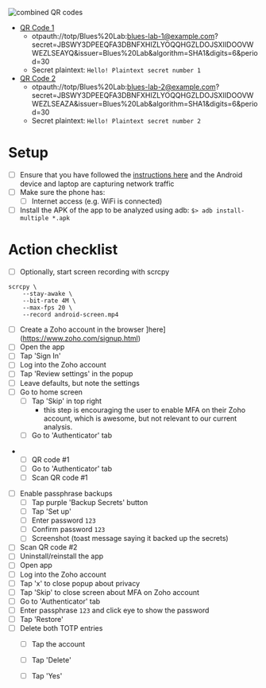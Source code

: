 ![combined QR codes](https://user-images.githubusercontent.com/945571/155418867-b13d4f69-a598-4a5c-8abe-31801aece1f5.png)

- [QR Code 1](https://user-images.githubusercontent.com/945571/155416190-d10440cc-bf4b-4592-952b-ac7aba3b130f.png)
  - otpauth://totp/Blues%20Lab:blues-lab-1@example.com?secret=JBSWY3DPEEQFA3DBNFXHIZLYOQQHGZLDOJSXIIDOOVWWEZLSEAYQ&issuer=Blues%20Lab&algorithm=SHA1&digits=6&period=30
  - Secret  plaintext: `Hello! Plaintext secret number 1`
- [QR Code 2](https://user-images.githubusercontent.com/945571/155416198-e6fe260a-0305-48da-90e1-137faccdc20c.png)
  - otpauth://totp/Blues%20Lab:blues-lab-2@example.com?secret=JBSWY3DPEEQFA3DBNFXHIZLYOQQHGZLDOJSXIIDOOVWWEZLSEAZA&issuer=Blues%20Lab&algorithm=SHA1&digits=6&period=30
  - Secret  plaintext: `Hello! Plaintext secret number 2`

# Setup
- [ ] Ensure that you have followed the [instructions
      here](/capture-traffic/README.md) and the Android device and laptop are
      capturing network traffic
- [ ] Make sure the phone has:
  - [ ] Internet access (e.g. WiFi is connected)
- [ ] Install the APK of the app to be analyzed using adb: `$> adb
      install-multiple *.apk`

# Action checklist
- [ ] Optionally, start screen recording with scrcpy
```
scrcpy \
    --stay-awake \
    --bit-rate 4M \
    --max-fps 20 \
    --record android-screen.mp4
```

- [ ] Create a Zoho account in the browser ]here](https://www.zoho.com/signup.html)
- [ ] Open the app
- [ ] Tap 'Sign In'
- [ ] Log into the Zoho account
- [ ] Tap 'Review settings' in the popup
- [ ] Leave defaults, but note the settings
- [ ] Go to home screen
  - [ ] Tap 'Skip' in top right
    - this step is encouraging the user to enable MFA on their Zoho account, which
      is awesome, but not relevant to our current analysis.
  - [ ] Go to 'Authenticator' tab
- - [ ] QR code #1
  - [ ] Go to 'Authenticator' tab
  - [ ] Scan QR code #1
- [ ] Enable passphrase backups
  - [ ] Tap purple 'Backup Secrets' button
  - [ ] Tap 'Set up'
  - [ ] Enter password `123` 
  - [ ] Confirm password `123`
  - [ ] Screenshot (toast message saying it backed up the secrets)
- [ ] Scan QR code #2
- [ ] Uninstall/reinstall the app
- [ ] Open app
- [ ] Log into the Zoho account
- [ ] Tap 'x' to close popup about privacy
- [ ] Tap 'Skip' to close screen about MFA on Zoho account
- [ ] Go to 'Authenticator' tab
- [ ] Enter passphrase `123` and click eye to show the password
- [ ] Tap 'Restore'
- [ ] Delete both TOTP entries
    - [ ] Tap the account
    - [ ] Tap 'Delete'
    - [ ] Tap 'Yes'

